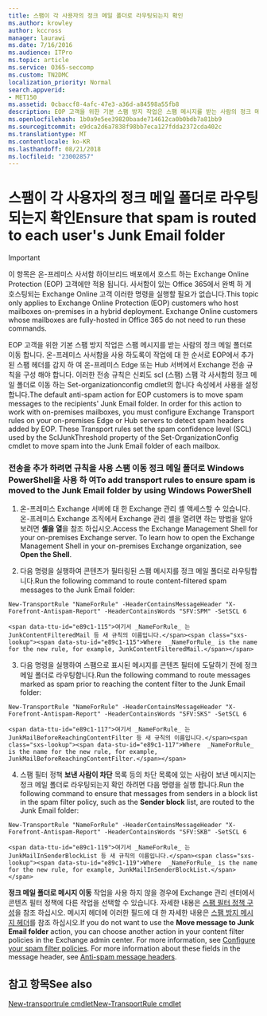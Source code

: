 ```yaml
---
title: 스팸이 각 사용자의 정크 메일 폴더로 라우팅되는지 확인
ms.author: krowley
author: kccross
manager: laurawi
ms.date: 7/16/2016
ms.audience: ITPro
ms.topic: article
ms.service: O365-seccomp
ms.custom: TN2DMC
localization_priority: Normal
search.appverid:
- MET150
ms.assetid: 0cbaccf8-4afc-47e3-a36d-a84598a55fb8
description: EOP 고객을 위한 기본 스팸 방지 작업은 스팸 메시지를 받는 사람의 정크 메일 폴더로 이동 합니다. 온-프레미스 사서함을 사용 하도록이 작업에 대 한 순서로 EOP에서 추가 된 스팸 헤더를 감지 하 여 온-프레미스 Edge 또는 Hub 서버에서 Exchange 전송 규칙을 구성 해야 합니다. 이러한 전송 규칙은 신뢰도 scl (스팸) 스팸 각 사서함의 정크 메일 폴더로 이동 하는 Set-organizationconfig cmdlet의 합니다 속성에서 사용을 설정 합니다.
ms.openlocfilehash: 1b0a9e5ee39820baade714612ca0b0bdb7a81bb9
ms.sourcegitcommit: e9dca2d6a7838f98bb7eca127fdda2372cda402c
ms.translationtype: MT
ms.contentlocale: ko-KR
ms.lasthandoff: 08/21/2018
ms.locfileid: "23002857"
---
```

# <a name="ensure-that-spam-is-routed-to-each-users-junk-email-folder"></a><span data-ttu-id="e89c1-105">스팸이 각 사용자의 정크 메일 폴더로 라우팅되는지 확인</span><span class="sxs-lookup"><span data-stu-id="e89c1-105">Ensure that spam is routed to each user's Junk Email folder</span></span>

> [!IMPORTANT]
> <span data-ttu-id="e89c1-p102">이 항목은 온-프레미스 사서함 하이브리드 배포에서 호스트 하는 Exchange Online Protection (EOP) 고객에만 적용 됩니다. 사서함이 있는 Office 365에서 완벽 하 게 호스팅되는 Exchange Online 고객 이러한 명령을 실행할 필요가 없습니다.</span><span class="sxs-lookup"><span data-stu-id="e89c1-p102">This topic only applies to Exchange Online Protection (EOP) customers who host mailboxes on-premises in a hybrid deployment. Exchange Online customers whose mailboxes are fully-hosted in Office 365 do not need to run these commands.</span></span> 
  
<span data-ttu-id="e89c1-p103">EOP 고객을 위한 기본 스팸 방지 작업은 스팸 메시지를 받는 사람의 정크 메일 폴더로 이동 합니다. 온-프레미스 사서함을 사용 하도록이 작업에 대 한 순서로 EOP에서 추가 된 스팸 헤더를 감지 하 여 온-프레미스 Edge 또는 Hub 서버에서 Exchange 전송 규칙을 구성 해야 합니다. 이러한 전송 규칙은 신뢰도 scl (스팸) 스팸 각 사서함의 정크 메일 폴더로 이동 하는 Set-organizationconfig cmdlet의 합니다 속성에서 사용을 설정 합니다.</span><span class="sxs-lookup"><span data-stu-id="e89c1-p103">The default anti-spam action for EOP customers is to move spam messages to the recipients' Junk Email folder. In order for this action to work with on-premises mailboxes, you must configure Exchange Transport rules on your on-premises Edge or Hub servers to detect spam headers added by EOP. These Transport rules set the spam confidence level (SCL) used by the SclJunkThreshold property of the Set-OrganizationConfig cmdlet to move spam into the Junk Email folder of each mailbox.</span></span> 
  
### <a name="to-add-transport-rules-to-ensure-spam-is-moved-to-the-junk-email-folder-by-using-windows-powershell"></a><span data-ttu-id="e89c1-111">전송을 추가 하려면 규칙을 사용 스팸 이동 정크 메일 폴더로 Windows PowerShell을 사용 하 여</span><span class="sxs-lookup"><span data-stu-id="e89c1-111">To add transport rules to ensure spam is moved to the Junk Email folder by using Windows PowerShell</span></span>

1. <span data-ttu-id="e89c1-p104">온-프레미스 Exchange 서버에 대 한 Exchange 관리 셸 액세스할 수 있습니다. 온-프레미스 Exchange 조직에서 Exchange 관리 셸을 열려면 하는 방법을 알아보려면 **셸을 열**을 참조 하십시오.</span><span class="sxs-lookup"><span data-stu-id="e89c1-p104">Access the Exchange Management Shell for your on-premises Exchange server. To learn how to open the Exchange Management Shell in your on-premises Exchange organization, see **Open the Shell**.</span></span>
    
2. <span data-ttu-id="e89c1-114">다음 명령을 실행하여 콘텐츠가 필터링된 스팸 메시지를 정크 메일 폴더로 라우팅합니다.</span><span class="sxs-lookup"><span data-stu-id="e89c1-114">Run the following command to route content-filtered spam messages to the Junk Email folder:</span></span>
    
  ```
  New-TransportRule "NameForRule" -HeaderContainsMessageHeader "X-Forefront-Antispam-Report" -HeaderContainsWords "SFV:SPM" -SetSCL 6
  ```

    <span data-ttu-id="e89c1-115">여기서 _NameForRule_ 는 JunkContentFilteredMail 등 새 규칙의 이름입니다.</span><span class="sxs-lookup"><span data-stu-id="e89c1-115">Where  _NameForRule_ is the name for the new rule, for example, JunkContentFilteredMail.</span></span> 
    
3. <span data-ttu-id="e89c1-116">다음 명령을 실행하여 스팸으로 표시된 메시지를 콘텐츠 필터에 도달하기 전에 정크 메일 폴더로 라우팅합니다.</span><span class="sxs-lookup"><span data-stu-id="e89c1-116">Run the following command to route messages marked as spam prior to reaching the content filter to the Junk Email folder:</span></span>
    
  ```
  New-TransportRule "NameForRule" -HeaderContainsMessageHeader "X-Forefront-Antispam-Report" -HeaderContainsWords "SFV:SKS" -SetSCL 6
  ```

    <span data-ttu-id="e89c1-117">여기서 _NameForRule_ 는 JunkMailBeforeReachingContentFilter 등 새 규칙의 이름입니다.</span><span class="sxs-lookup"><span data-stu-id="e89c1-117">Where  _NameForRule_ is the name for the new rule, for example, JunkMailBeforeReachingContentFilter.</span></span> 
    
4. <span data-ttu-id="e89c1-118">스팸 필터 정책 **보낸 사람이 차단** 목록 등의 차단 목록에 있는 사람이 보낸 메시지는 정크 메일 폴더로 라우팅되는지 확인 하려면 다음 명령을 실행 합니다.</span><span class="sxs-lookup"><span data-stu-id="e89c1-118">Run the following command to ensure that messages from senders in a block list in the spam filter policy, such as the **Sender block** list, are routed to the Junk Email folder:</span></span> 
    
  ```
  New-TransportRule "NameForRule" -HeaderContainsMessageHeader "X-Forefront-Antispam-Report" -HeaderContainsWords "SFV:SKB" -SetSCL 6
  ```

    <span data-ttu-id="e89c1-119">여기서 _NameForRule_ 는 JunkMailInSenderBlockList 등 새 규칙의 이름입니다.</span><span class="sxs-lookup"><span data-stu-id="e89c1-119">Where  _NameForRule_ is the name for the new rule, for example, JunkMailInSenderBlockList.</span></span> 
    
<span data-ttu-id="e89c1-p105">**정크 메일 폴더로 메시지 이동** 작업을 사용 하지 않을 경우에 Exchange 관리 센터에서 콘텐츠 필터 정책에 다른 작업을 선택할 수 있습니다. 자세한 내용은 [스팸 필터 정책 구성](configure-your-spam-filter-policies.md)을 참조 하십시오. 메시지 헤더에 이러한 필드에 대 한 자세한 내용은 [스팸 방지 메시지 헤더](anti-spam-message-headers.md)를 참조 하십시오.</span><span class="sxs-lookup"><span data-stu-id="e89c1-p105">If you do not want to use the **Move message to Junk Email folder** action, you can choose another action in your content filter policies in the Exchange admin center. For more information, see [Configure your spam filter policies](configure-your-spam-filter-policies.md). For more information about these fields in the message header, see [Anti-spam message headers](anti-spam-message-headers.md).</span></span>
  
## <a name="see-also"></a><span data-ttu-id="e89c1-123">참고 항목</span><span class="sxs-lookup"><span data-stu-id="e89c1-123">See also</span></span>

[<span data-ttu-id="e89c1-124">New-transportrule cmdlet</span><span class="sxs-lookup"><span data-stu-id="e89c1-124">New-TransportRule cmdlet</span></span>](https://technet.microsoft.com/library/bb125138%28v=exchg.160%29.aspx)

